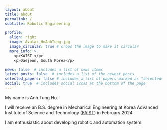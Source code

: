 ```yaml
---
layout: about
title: about
permalink: /
subtitle: Robotic Engineering

profile:
  align: right
  image: Avatar_HoAnhTung.jpg
  image_circular: true # crops the image to make it circular
  more_info: >
    <p>KAIST </p>
    <p>Daejeon, South Korea</p>

news: false  # includes a list of news items
latest_posts: false  # includes a list of the newest posts
selected_papers: false # includes a list of papers marked as "selected={true}"
social: true  # includes social icons at the bottom of the page
---
```


My name is Anh Tung Ho. 

I will receive an B.S. degree in Mechanical Engineering at Korea Advanced Institute of Science and Technology ([KAIST](https://www.kaist.ac.kr/en/)) in February 2024.

I am enthusiastic about developing robotic and automation system.   
<!-- 
Put your address / P.O. box / other info right below your picture. You can also disable any of these elements by editing `profile` property of the YAML header of your `_pages/about.md`. Edit `_bibliography/papers.bib` and Jekyll will render your [publications page](/al-folio/publications/) automatically. -->

<!-- Link to your social media connections, too. This theme is set up to use [Font Awesome icons](https://fontawesome.com/) and [Academicons](https://jpswalsh.github.io/academicons/), like the ones below. Add your Facebook, Twitter, LinkedIn, Google Scholar, or just disable all of them. -->